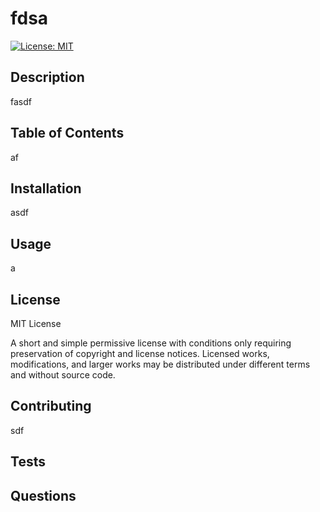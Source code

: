 
# fdsa

[![License: MIT](https://img.shields.io/badge/License-MIT-yellow.svg)](https://opensource.org/licenses/MIT)

## Description

fasdf

## Table of Contents

af

## Installation

asdf

## Usage

a

## License

MIT License

A short and simple permissive license with conditions only requiring preservation of copyright and license notices. Licensed works, modifications, and larger works may be distributed under different terms and without source code.

## Contributing

sdf

## Tests



## Questions




